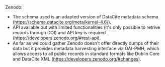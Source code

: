 Zenodo:
- The schema used is an adapted version of DataCite metadata schema (https://schema.datacite.org/meta/kernel-4.6/).
- API available but with limited functionalities (it's only possible to retrive records through DOI) and API key is required (https://developers.zenodo.org/#rest-api).
- As far as we could gather Zenodo doesn't offer directly dumps of their data but it provides metadata harvesting interface via OAI-PMH, which allows access to all public records in standard formats like Dublin Core and DataCite XML (https://developers.zenodo.org/#changes).


